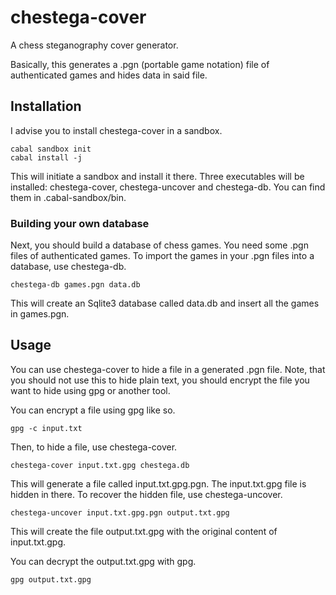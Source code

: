 # chestega-cover

A chess steganography cover generator.

Basically, this generates a .pgn (portable game notation) file
of authenticated games and hides data in said file.

## Installation

I advise you to install chestega-cover in a sandbox.

    cabal sandbox init
    cabal install -j

This will initiate a sandbox and install it there. Three executables
will be installed: chestega-cover, chestega-uncover and chestega-db.
You can find them in .cabal-sandbox/bin.

### Building your own database

Next, you should build a database of chess games. You need some .pgn files of authenticated games.
To import the games in your .pgn files into a database, use chestega-db.

    chestega-db games.pgn data.db

This will create an Sqlite3 database called data.db and insert all the games in games.pgn.

## Usage

You can use chestega-cover to hide a file in a generated .pgn file. Note, that you should not use this
to hide plain text, you should encrypt the file you want to hide using gpg or another tool.

You can encrypt a file using gpg like so.

    gpg -c input.txt

Then, to hide a file, use chestega-cover.

    chestega-cover input.txt.gpg chestega.db

This will generate a file called input.txt.gpg.pgn. The input.txt.gpg file is hidden in there.
To recover the hidden file, use chestega-uncover.

    chestega-uncover input.txt.gpg.pgn output.txt.gpg

This will create the file output.txt.gpg with the original content of input.txt.gpg.

You can decrypt the output.txt.gpg with gpg.

    gpg output.txt.gpg
